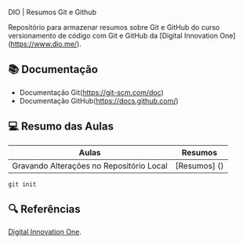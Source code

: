 DIO | Resumos Git e Github

Repositório para armazenar resumos sobre Git e GitHub do curso versionamento de código com Git e GitHub da [Digital Innovation One] (https://www.dio.me/).

## 📚 Documentação
- Documentação Git(https://git-scm.com/doc)
- Documentação GitHub(https://docs.github.com/)

## 💻 Resumo das Aulas

| Aulas | Resumos |
|------|---------|
| Gravando Alterações no Repositório Local | [Resumos] ()

```
git init

```
## 🔍 Referências
[Digital Innovation One]().